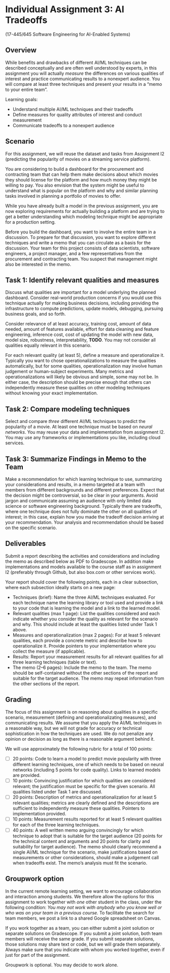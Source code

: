 # Individual Assignment 3: AI Tradeoffs

(17-445/645 Software Engineering for AI-Enabled Systems)

## Overview

While benefits and drawbacks of different AI/ML techniques can be described conceptually and are often well understood by experts, in this assignment you will actually *measure* the differences on various qualities of interest and practice communicating results to a nonexpert audience. You will compare at least three techniques and present your results in a “memo to your entire team”.

Learning goals:
* Understand multiple AI/ML techniques and their tradeoffs
* Define measures for quality attributes of interest and conduct measurement
* Communicate tradeoffs to a nonexpert audience

## Scenario

For this assignment, we will reuse the dataset and tasks from Assignment I2 (predicting the popularity of movies on a streaming service platform).

You are considering to build a dashboard for the procurement and contracting team that can help them make decisions about which movies they should license for the platform and how much money they might be willing to pay. You also envision that the system might be useful to understand what is popular on the platform and why and similar planning tasks involved in planning a portfolio of movies to offer.

While you have already built a model in the previous assignment, you are now exploring requirements for actually building a platform and are trying to get a better understanding which modeling technique might be appropriate for a production setting.

Before you build the dashboard, you want to involve the entire team in a discussion. To prepare for that discussion, you want to explore different techniques and write a memo that you can circulate as a basis for the discussion. Your team for this project consists of data scientists, software engineers, a project manager, and a few representatives from the procurement and contracting team. You suspect that management might also be interested in the memo.

## Task 1: Identify relevant qualities and measures

Discuss what qualities are important for a model underlying the planned dashboard. Consider real-world production concerns if you would use this technique actually for making business decisions, including providing the infrastructure to compute predictions, update models, debugging, pursuing business goals, and so forth.

Consider relevance of at least accuracy, training cost, amount of data needed, amount of features available, effort for data cleaning and feature engineering, inference cost, cost of updating the model with new data, model size, robustness, interpretability, **TODO**. You may not consider all qualities equally relevant in this scenario.

For each relevant quality (at least 5), define a measure and operationalize it. Typically you want to chose operationalizations to measure the qualities automatically, but for some qualities, operationalization may involve human judgement or human-subject experiments. Many metrics and operationalizations will likely be obvious and simple, some may not be. In either case, the description should be precise enough that others can independently measure these qualities on other modeling techniques without knowing your exact implementation. 

## Task 2: Compare modeling techniques

Select and compare *three* different AI/ML techniques to predict the popularity of a movie. At least one technique must be based on *neural networks*. You may reuse your data and implementation from assignment I2. You may use any frameworks or implementations you like, including cloud services.

## Task 3: Summarize Findings in Memo to the Team

Make a recommendation for which learning technique to use, summarizing your considerations and results, in a memo targeted at a team with members from different backgrounds and different preferences. Expect that the decision might be controversial, so be clear in your arguments. Avoid jargon and communicate assuming an audience with only limited data science or software engineering background. Typically there are tradeoffs, where one technique does not fully dominate the other on all qualities of interest; in this case, explain how you made the tradeoff decision arriving at your recommendation. Your analysis and recommendation should be based on the specific scenario.


## Deliverables

Submit a report describing the activities and considerations and including the memo as described below as PDF to Gradescope. In addition make implementations and models available to the course staff as in assignment I2 (preferably through  Github, but also box.com or other services work).

Your report should cover the following points, each in a clear subsection, where each subsection ideally starts on a new page:

* Techniques (brief): Name the three AI/ML techniques evaluated. For each technique name the learning library or tool used and provide a link to your code that is learning the model and a link to the learned model.
* Relevant qualities (max 1 page): List the qualities considered and each indicate whether you consider the quality as relevant for the scenario and why. This should include at least the qualities listed under Task 1 above.
* Measures and operationalization (max 2 pages): For at least 5 relevant qualities, each provide a concrete metric and describe how to operationalize it. Provide pointers to your implementation where you collect the measure (if applicable).
* Results: Report your measurement results for all relevant qualities for all three learning techniques (table or text).
* The memo (2–6 pages): Include the memo to the team. The memo should be self-contained without the other sections of the report and suitable for the target audience. The memo may repeat information from the other sections of the report. 


## Grading

The focus of this assignment is on reasoning about qualities in a specific scenario, measurement (defining and operationalizating measures), and communicating results. We assume that you apply the AI/ML techniques in a reasonable way, but we will not grade for accuracy or technical sophistication in how the techniques are used. We do not penalize any opinion or decision as long as there is a reasonable argument behind it. 

We will use approximately the following rubric for a total of 100 points:
 - [ ] 20 points: Code to learn a model to predict movie popularity with three different learning techniques, one of which needs to be based on neural networks (including 5 points for code quality). Links to learned models are provided. 
 - [ ] 10 points: Convincing justification for which qualities are considered relevant; the justification must be specific for the given scenario. All qualities listed under Task 1 are discussed.
 - [ ] 20 points: Description of metrics and operationalization for at least 5 relevant qualities; metrics are clearly defined and the descriptions are sufficient to independently measure these qualities. Pointers to implementation provided.
 - [ ] 10 points: Measurement results reported for at least 5 relevant qualities for each of the three learning techniques.
 - [ ] 40 points: A well written memo arguing convincingly for which technique to adopt that is suitable for the target audience (20 points for the technical content and arguments and 20 points for clarity and suitability for target audience). The memo should clearly recommend a single AI/ML technique for the scenario, make justifications based on measurements or other considerations, should make a judgement call when tradeoffs exist. The memo’s analysis must fit the scenario.

## Groupwork option

In the current remote learning setting, we want to encourage collaboration and interaction among students. We therefore allow the options for this assignment to work together with *one* other student in the class, under the following condition: *You may not work with anybody who you know well or who was on your team in a previous course.* To facilitate the search for team members, we post a link to a shared Google spreadsheet on Canvas.

If you work together as a team, you can either submit a joint solution or separate solutions on Gradescope. If you submit a joint solution, both team members will receive the same grade. If you submit separate solutions, those solutions may share text or code, but we will grade them separately. Always make sure that you indicate with whom you worked together, even if just for part of the assignment. 

Groupwork is optional. You may decide to work alone.